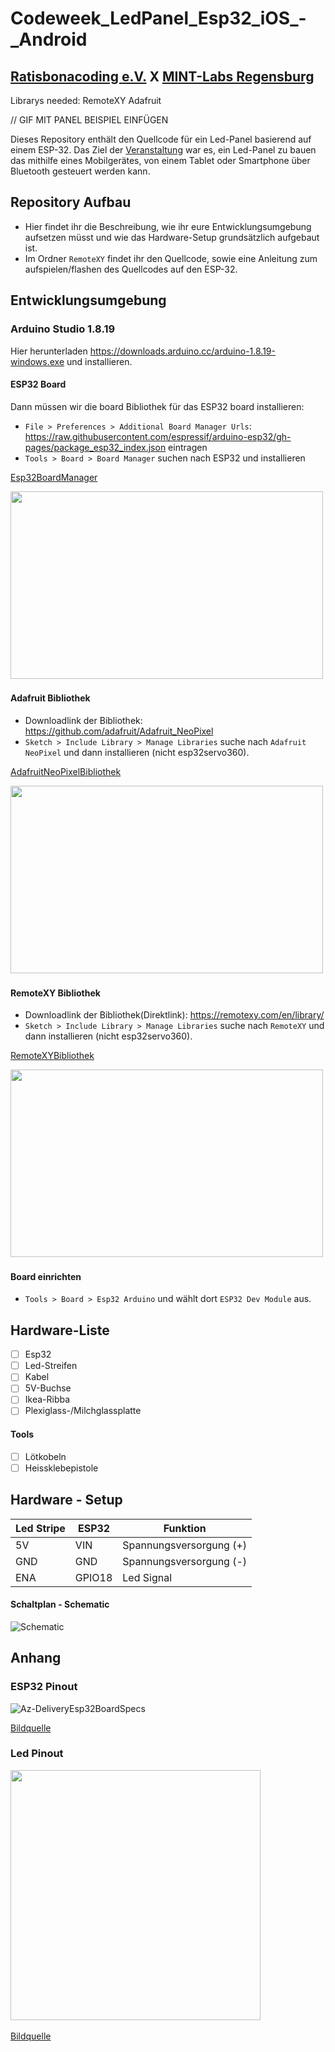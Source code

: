 # Codeweek_LedPanel_Esp32_iOS_-_Android
## [Ratisbonacoding e.V.](https://ratisbona-coding.org/)     X     [MINT-Labs Regensburg](https://www.mint-labs-regensburg.de/)

Librarys needed:
RemoteXY
Adafruit

// GIF MIT PANEL BEISPIEL EINFÜGEN

Dieses Repository enthält den Quellcode für ein Led-Panel basierend auf einem ESP-32. Das Ziel der 
[Veranstaltung](https://bayern.codeweek.de/programm/veranstaltung/2022-10-07-steuerung-einer-led-lampe) 
war es, ein Led-Panel zu bauen das mithilfe eines Mobilgerätes, von einem Tablet oder Smartphone über Bluetooth gesteuert werden kann.


## Repository Aufbau

- Hier findet ihr die Beschreibung, wie ihr eure Entwicklungsumgebung aufsetzen müsst und wie das Hardware-Setup grundsätzlich aufgebaut ist.
- Im Ordner `RemoteXY` findet ihr den Quellcode, sowie eine Anleitung zum aufspielen/flashen des Quellcodes auf den ESP-32.

## Entwicklungsumgebung

### Arduino Studio 1.8.19

Hier herunterladen https://downloads.arduino.cc/arduino-1.8.19-windows.exe und installieren.

#### ESP32 Board

Dann müssen wir die board Bibliothek für das ESP32 board installieren:

* `File > Preferences > Additional Board Manager Urls`: https://raw.githubusercontent.com/espressif/arduino-esp32/gh-pages/package_esp32_index.json eintragen
* `Tools > Board > Board Manager` suchen nach ESP32 und installieren

[Esp32BoardManager](https://user-images.githubusercontent.com/69899600/200091466-2ec865a3-b5e8-44c1-8f2f-9e3639333fe1.jpg)

<img src="https://user-images.githubusercontent.com/69899600/200091466-2ec865a3-b5e8-44c1-8f2f-9e3639333fe1.jpg" width="500" height="300"  />
<img>

#### Adafruit Bibliothek

* Downloadlink der Bibliothek: https://github.com/adafruit/Adafruit_NeoPixel
* `Sketch > Include Library > Manage Libraries` suche nach `Adafruit NeoPixel` und dann installieren (nicht esp32servo360).

[AdafruitNeoPixelBibliothek](https://user-images.githubusercontent.com/69899600/200089927-83541b62-df84-4651-a997-0bbd690aa709.jpg)

<img src="https://user-images.githubusercontent.com/69899600/200089927-83541b62-df84-4651-a997-0bbd690aa709.jpg" width="500" height="300" />
<img>

#### RemoteXY Bibliothek

* Downloadlink der Bibliothek(Direktlink): https://remotexy.com/en/library/
* `Sketch > Include Library > Manage Libraries` suche nach `RemoteXY` und dann installieren (nicht esp32servo360).

[RemoteXYBibliothek](https://user-images.githubusercontent.com/69899600/200091219-74b7ca30-0d31-4203-83a9-6ee3d4292763.jpg)

<img src="https://user-images.githubusercontent.com/69899600/200091219-74b7ca30-0d31-4203-83a9-6ee3d4292763.jpg" width="500" height="300" />
<img>

#### Board einrichten

* `Tools > Board > Esp32 Arduino` und wählt dort `ESP32 Dev Module` aus.

## Hardware-Liste

- [ ] Esp32
- [ ] Led-Streifen
- [ ] Kabel
- [ ] 5V-Buchse
- [ ] Ikea-Ribba
- [ ] Plexiglass-/Milchglassplatte

#### Tools
- [ ] Lötkobeln
- [ ] Heissklebepistole

## Hardware - Setup 

| Led Stripe  | ESP32 | Funktion |
| ------------- | ------------- | ------------- |
| 5V   | VIN	| Spannungsversorgung (+) |
| GND	| GND	| Spannungsversorgung (-) |
| ENA	| GPIO18	| Led Signal |

#### Schaltplan - Schematic

![Schematic]()

## Anhang

### ESP32 Pinout

![Az-DeliveryEsp32BoardSpecs](https://user-images.githubusercontent.com/69899600/200091632-76cfbde5-0814-4d0d-8f4c-69005b0f8844.JPG)

[Bildquelle](https://cdn.shopify.com/s/files/1/1509/1638/files/ESP_-_32_NodeMCU_Developmentboard_Pinout_Diagram.jpg?4479111012146266271)

### Led Pinout
<img src="https://user-images.githubusercontent.com/69899600/200092172-0dff7649-3f32-410e-a05a-3ecc311b0f3a.JPG" width="400" height="400" />
<img>

[Bildquelle](https://m.media-amazon.com/images/I/613Ob9Me-GL._AC_SL1100_.jpg)
